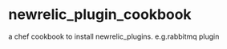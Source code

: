 newrelic_plugin_cookbook
========================

a chef cookbook to install newrelic_plugins. e.g.rabbitmq plugin
